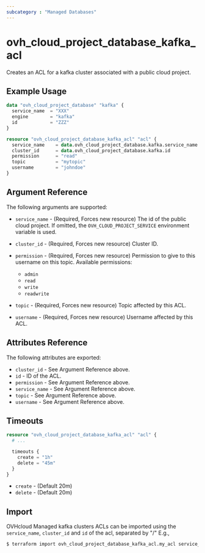 ```yaml
---
subcategory : "Managed Databases"
---
```


# ovh_cloud_project_database_kafka_acl

Creates an ACL for a kafka cluster associated with a public cloud project.

## Example Usage

```terraform
data "ovh_cloud_project_database" "kafka" {
  service_name  = "XXX"
  engine        = "kafka"
  id            = "ZZZ"
}

resource "ovh_cloud_project_database_kafka_acl" "acl" {
  service_name    = data.ovh_cloud_project_database.kafka.service_name
  cluster_id      = data.ovh_cloud_project_database.kafka.id
  permission      = "read"
  topic           = "mytopic"
  username        = "johndoe"
}
```

## Argument Reference

The following arguments are supported:

* `service_name` - (Required, Forces new resource) The id of the public cloud project. If omitted, the `OVH_CLOUD_PROJECT_SERVICE` environment variable is used.

* `cluster_id` - (Required, Forces new resource) Cluster ID.

* `permission` - (Required, Forces new resource) Permission to give to this username on this topic. Available permissions:
  * `admin`
  * `read`
  * `write`
  * `readwrite`

* `topic` - (Required, Forces new resource) Topic affected by this ACL.

* `username` - (Required, Forces new resource) Username affected by this ACL.

## Attributes Reference

The following attributes are exported:

* `cluster_id` - See Argument Reference above.
* `id` - ID of the ACL.
* `permission` - See Argument Reference above.
* `service_name` - See Argument Reference above.
* `topic` - See Argument Reference above.
* `username` - See Argument Reference above.

## Timeouts

```terraform
resource "ovh_cloud_project_database_kafka_acl" "acl" {
  # ...

  timeouts {
    create = "1h"
    delete = "45m"
  }
}
```
* `create` - (Default 20m)
* `delete` - (Default 20m)

## Import

OVHcloud Managed kafka clusters ACLs can be imported using the `service_name`, `cluster_id` and `id` of the acl, separated by "/" E.g.,

```bash
$ terraform import ovh_cloud_project_database_kafka_acl.my_acl service_name/cluster_id/id
```
